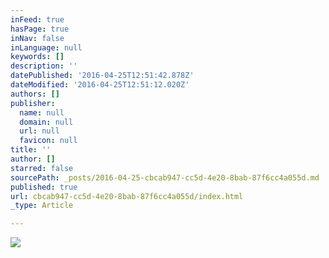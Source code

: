 ```yaml
---
inFeed: true
hasPage: true
inNav: false
inLanguage: null
keywords: []
description: ''
datePublished: '2016-04-25T12:51:42.878Z'
dateModified: '2016-04-25T12:51:12.020Z'
authors: []
publisher:
  name: null
  domain: null
  url: null
  favicon: null
title: ''
author: []
starred: false
sourcePath: _posts/2016-04-25-cbcab947-cc5d-4e20-8bab-87f6cc4a055d.md
published: true
url: cbcab947-cc5d-4e20-8bab-87f6cc4a055d/index.html
_type: Article

---
```

![](https://the-grid-user-content.s3-us-west-2.amazonaws.com/71352f52-c3e5-4472-9b40-900efd984d96.png)